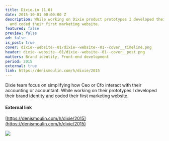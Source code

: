 ```yaml
---
title: Dixie.io (1.0)
date: 2015-10-01 00:00:00 Z
description: While working on Dixie product prototypes I developed their brand identity
  and coded their first marketing website.
featured: false
preview: false
ad: false
is_post: true
cover: dixie--website--01/dixie--website--01--cover__timeline.png
header: dixie--website--01/dixie--website--01--cover__post.png
matters: Brand identity, Front-end development
period: 2015
external: true
link: https://denismoulin.com/h/dixie/2015
---
```


Dixie team focus on simplifying how Ceo or Cfo interact with their accounting or accountant. While working on their prototypes I developed their brand identity and coded their first marketing website.

#### External link

[https://denismoulin.com/h/dixie/2015](https://denismoulin.com/h/dixie/2015)

![](../../assets/images/posts/dixie--website--01/dixie--website--01--content--0.png)
